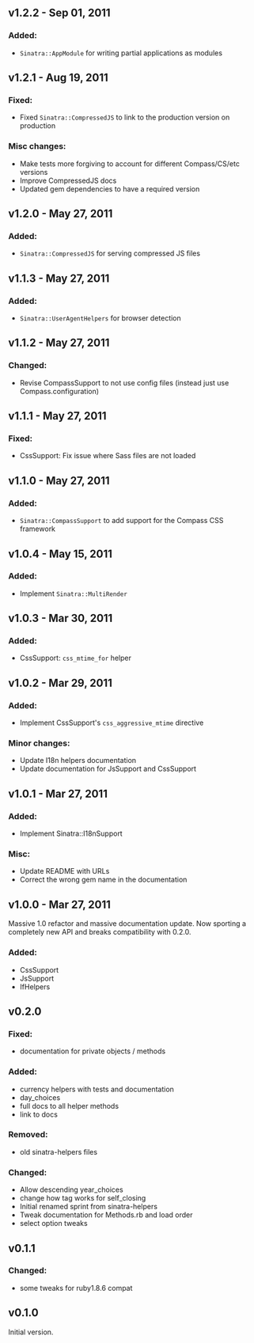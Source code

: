 v1.2.2 - Sep 01, 2011
---------------------

### Added:
  * `Sinatra::AppModule` for writing partial applications as modules

v1.2.1 - Aug 19, 2011
---------------------

### Fixed:
  * Fixed `Sinatra::CompressedJS` to link to the production version on 
  production

### Misc changes:
  * Make tests more forgiving to account for different Compass/CS/etc versions
  * Improve CompressedJS docs
  * Updated gem dependencies to have a required version

v1.2.0 - May 27, 2011
---------------------

### Added:
  * `Sinatra::CompressedJS` for serving compressed JS files

v1.1.3 - May 27, 2011
---------------------

### Added:
  * `Sinatra::UserAgentHelpers` for browser detection

v1.1.2 - May 27, 2011
---------------------

### Changed:
  * Revise CompassSupport to not use config files (instead just use Compass.configuration)

v1.1.1 - May 27, 2011
---------------------

### Fixed:
  * CssSupport: Fix issue where Sass files are not loaded

v1.1.0 - May 27, 2011
---------------------

### Added:
  * `Sinatra::CompassSupport` to add support for the Compass CSS framework

v1.0.4 - May 15, 2011
---------------------

### Added:
  * Implement `Sinatra::MultiRender`

v1.0.3 - Mar 30, 2011
---------------------

### Added:
  * CssSupport: `css_mtime_for` helper

v1.0.2 - Mar 29, 2011
---------------------

### Added:
  * Implement CssSupport's `css_aggressive_mtime` directive

### Minor changes:
  * Update I18n helpers documentation
  * Update documentation for JsSupport and CssSupport

v1.0.1 - Mar 27, 2011
---------------------

### Added:
  * Implement Sinatra::I18nSupport

### Misc:
  * Update README with URLs
  * Correct the wrong gem name in the documentation

v1.0.0 - Mar 27, 2011
---------------------

Massive 1.0 refactor and massive documentation update. Now sporting a
completely new API and breaks compatibility with 0.2.0.

### Added:
  * CssSupport
  * JsSupport
  * IfHelpers

v0.2.0
------

### Fixed:
  * documentation for private objects / methods

### Added:
  * currency helpers with tests and documentation
  * day_choices
  * full docs to all helper methods
  * link to docs

### Removed:
  * old sinatra-helpers files

### Changed:
  * Allow descending year_choices
  * change how tag works for self_closing
  * Initial renamed sprint from sinatra-helpers
  * Tweak documentation for Methods.rb and load order
  * select option tweaks

v0.1.1
------

### Changed:
  * some tweaks for ruby1.8.6 compat

v0.1.0
------

Initial version.
